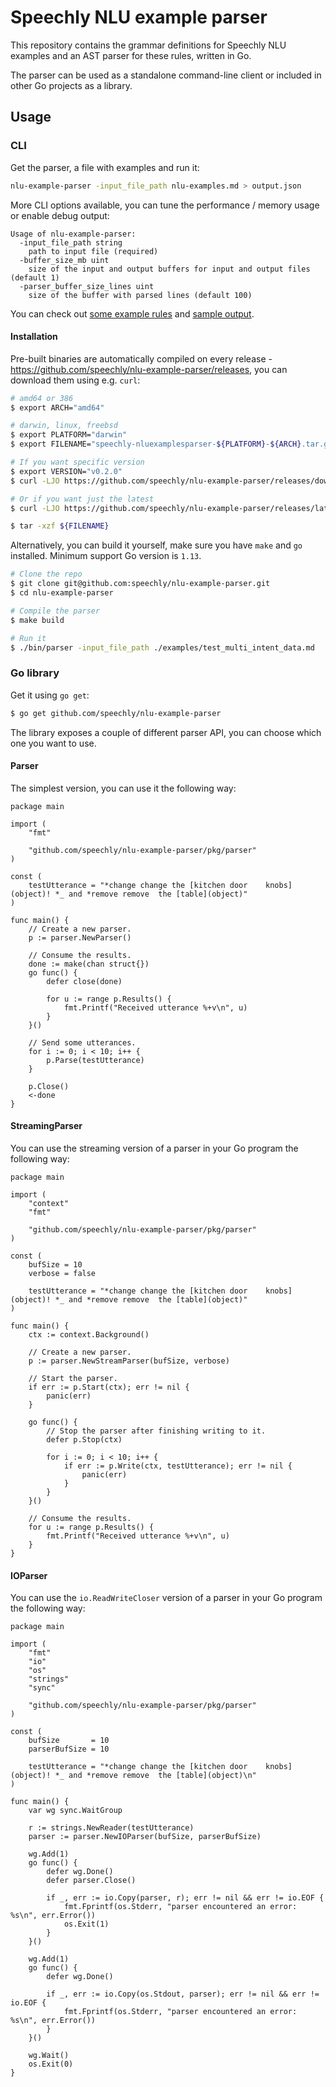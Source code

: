# Speechly NLU example parser

This repository contains the grammar definitions for Speechly NLU examples and an AST parser for these rules, written in Go.

The parser can be used as a standalone command-line client or included in other Go projects as a library.

## Usage

### CLI

Get the parser, a file with examples and run it:

```sh
nlu-example-parser -input_file_path nlu-examples.md > output.json
```

More CLI options available, you can tune the performance / memory usage or enable debug output:

```
Usage of nlu-example-parser:
  -input_file_path string
    path to input file (required)
  -buffer_size_mb uint
    size of the input and output buffers for input and output files (default 1)
  -parser_buffer_size_lines uint
    size of the buffer with parsed lines (default 100)
```

You can check out [some example rules](examples/test_multi_intent_data.md) and [sample output](test/golden.json).

#### Installation

Pre-built binaries are automatically compiled on every release - https://github.com/speechly/nlu-example-parser/releases, you can download them using e.g. `curl`:

```sh
# amd64 or 386
$ export ARCH="amd64"

# darwin, linux, freebsd
$ export PLATFORM="darwin"
$ export FILENAME="speechly-nluexamplesparser-${PLATFORM}-${ARCH}.tar.gz"

# If you want specific version
$ export VERSION="v0.2.0"
$ curl -LJO https://github.com/speechly/nlu-example-parser/releases/download/${VERSION}/${FILENAME}

# Or if you want just the latest
$ curl -LJO https://github.com/speechly/nlu-example-parser/releases/latest/download/${PARSER}

$ tar -xzf ${FILENAME}
```

Alternatively, you can build it yourself, make sure you have `make` and `go` installed. Minimum support Go version is `1.13`.

```sh
# Clone the repo
$ git clone git@github.com:speechly/nlu-example-parser.git
$ cd nlu-example-parser

# Compile the parser
$ make build

# Run it
$ ./bin/parser -input_file_path ./examples/test_multi_intent_data.md
```

### Go library

Get it using `go get`:

```sh
$ go get github.com/speechly/nlu-example-parser
```

The library exposes a couple of different parser API, you can choose which one you want to use.

#### Parser

The simplest version, you can use it the following way:

```golang
package main

import (
	"fmt"

	"github.com/speechly/nlu-example-parser/pkg/parser"
)

const (
	testUtterance = "*change change the [kitchen door    knobs](object)! *_ and *remove remove  the [table](object)"
)

func main() {
	// Create a new parser.
	p := parser.NewParser()

	// Consume the results.
	done := make(chan struct{})
	go func() {
		defer close(done)

		for u := range p.Results() {
			fmt.Printf("Received utterance %+v\n", u)
		}
	}()

	// Send some utterances.
	for i := 0; i < 10; i++ {
		p.Parse(testUtterance)
	}

	p.Close()
	<-done
}
```

#### StreamingParser

You can use the streaming version of a parser in your Go program the following way:

```golang
package main

import (
	"context"
	"fmt"

	"github.com/speechly/nlu-example-parser/pkg/parser"
)

const (
	bufSize = 10
	verbose = false

	testUtterance = "*change change the [kitchen door    knobs](object)! *_ and *remove remove  the [table](object)"
)

func main() {
	ctx := context.Background()

	// Create a new parser.
	p := parser.NewStreamParser(bufSize, verbose)

	// Start the parser.
	if err := p.Start(ctx); err != nil {
		panic(err)
	}

	go func() {
		// Stop the parser after finishing writing to it.
		defer p.Stop(ctx)

		for i := 0; i < 10; i++ {
			if err := p.Write(ctx, testUtterance); err != nil {
				panic(err)
			}
		}
	}()

	// Consume the results.
	for u := range p.Results() {
		fmt.Printf("Received utterance %+v\n", u)
	}
}
```

#### IOParser

You can use the `io.ReadWriteCloser` version of a parser in your Go program the following way:

```golang
package main

import (
	"fmt"
	"io"
	"os"
	"strings"
	"sync"

	"github.com/speechly/nlu-example-parser/pkg/parser"
)

const (
	bufSize       = 10
	parserBufSize = 10

	testUtterance = "*change change the [kitchen door    knobs](object)! *_ and *remove remove  the [table](object)\n"
)

func main() {
	var wg sync.WaitGroup

	r := strings.NewReader(testUtterance)
	parser := parser.NewIOParser(bufSize, parserBufSize)

	wg.Add(1)
	go func() {
		defer wg.Done()
		defer parser.Close()

		if _, err := io.Copy(parser, r); err != nil && err != io.EOF {
			fmt.Fprintf(os.Stderr, "parser encountered an error: %s\n", err.Error())
			os.Exit(1)
		}
	}()

	wg.Add(1)
	go func() {
		defer wg.Done()

		if _, err := io.Copy(os.Stdout, parser); err != nil && err != io.EOF {
			fmt.Fprintf(os.Stderr, "parser encountered an error: %s\n", err.Error())
		}
	}()

	wg.Wait()
	os.Exit(0)
}
```
